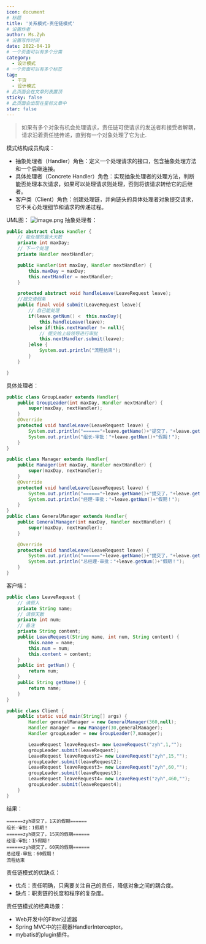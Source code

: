 ```yaml
---
icon: document
# 标题
title: '关系模式-责任链模式'
# 设置作者
author: Ms.Zyh
# 设置写作时间
date: 2022-04-19
# 一个页面可以有多个分类
category:
  - 设计模式
# 一个页面可以有多个标签
tag:
  - 干货
  - 设计模式
# 此页面会在文章列表置顶
sticky: false
# 此页面会出现在星标文章中
star: false
---
```


> 如果有多个对象有机会处理请求，责任链可使请求的发送者和接受者解耦，请求沿着责任链传递，直到有一个对象处理了它为止.

模式结构成员构成：
- 抽象处理者（Handler）角色：定义一个处理请求的接口，包含抽象处理方法和一个后继连接。
- 具体处理者（Concrete Handler）角色：实现抽象处理者的处理方法，判断能否处理本次请求，如果可以处理请求则处理，否则将该请求转给它的后继者。
- 客户类（Client）角色：创建处理链，并向链头的具体处理者对象提交请求，它不关心处理细节和请求的传递过程。

UML图：
![image.png](http://img.zouyh.top/article-img/20240917135143400.png)
抽象处理者：
```java
public abstract class Handler {
    // 能处理的最大天数
    private int maxDay;
    // 下一个处理
    private Handler nextHandler;

    public Handler(int maxDay, Handler nextHandler) {
        this.maxDay = maxDay;
        this.nextHandler = nextHandler;
    }

    protected abstract void handleLeave(LeaveRequest leave);
    //提交请假条
    public final void submit(LeaveRequest leave){
        // 自己能处理
        if(leave.getNum() <  this.maxDay){
            this.handleLeave(leave);
        }else if(this.nextHandler != null){
            // 提交给上级领导进行审批
            this.nextHandler.submit(leave);
        }else {
            System.out.println("流程结束");
        }
    }

}
```
具体处理者：
```java
public class GroupLeader extends Handler{
    public GroupLeader(int maxDay, Handler nextHandler) {
        super(maxDay, nextHandler);
    }
    @Override
    protected void handleLeave(LeaveRequest leave) {
        System.out.println("======"+leave.getName()+"提交了，"+leave.getNum()+"天的假期======");
        System.out.println("组长-审批："+leave.getNum()+"假期！");
    }
}

public class Manager extends Handler{
    public Manager(int maxDay, Handler nextHandler) {
        super(maxDay, nextHandler);
    }
    @Override
    protected void handleLeave(LeaveRequest leave) {
        System.out.println("======"+leave.getName()+"提交了，"+leave.getNum()+"天的假期======");
        System.out.println("经理-审批："+leave.getNum()+"假期！");
    }
}
public class GeneralManager extends Handler{
    public GeneralManager(int maxDay, Handler nextHandler) {
        super(maxDay, nextHandler);
    }

    @Override
    protected void handleLeave(LeaveRequest leave) {
        System.out.println("======"+leave.getName()+"提交了，"+leave.getNum()+"天的假期======");
        System.out.println("总经理-审批："+leave.getNum()+"假期！");
    }
}

```
客户端：
```java
public class LeaveRequest {
    // 请假人
    private String name;
    // 请假天数
    private int num;
    // 备注
    private String content;
    public LeaveRequest(String name, int num, String content) {
        this.name = name;
        this.num = num;
        this.content = content;
    }
    public int getNum() {
        return num;
    }
    public String getName() {
        return name;
    }
}

public class Client {
    public static void main(String[] args) {
        Handler generalManager = new GeneralManager(360,null);
        Handler manager = new Manager(30,generalManager);
        Handler groupLeader = new GroupLeader(7,manager);

        LeaveRequest leaveRequest= new LeaveRequest("zyh",1,"");
        groupLeader.submit(leaveRequest);
        LeaveRequest leaveRequest2= new LeaveRequest("zyh",15,"");
        groupLeader.submit(leaveRequest2);
        LeaveRequest leaveRequest3= new LeaveRequest("zyh",60,"");
        groupLeader.submit(leaveRequest3);
        LeaveRequest leaveRequest4= new LeaveRequest("zyh",460,"");
        groupLeader.submit(leaveRequest4);
    }
}
```
结果：
```
======zyh提交了，1天的假期======
组长-审批：1假期！
======zyh提交了，15天的假期======
经理-审批：15假期！
======zyh提交了，60天的假期======
总经理-审批：60假期！
流程结束
```
责任链模式的优缺点：
- 优点：责任明确，只需要关注自己的责任，降低对象之间的耦合度。
- 缺点：职责链的长度和程序的复杂度。


责任链模式的经典场景：
- Web开发中的Filter过滤器
- Spring MVC中的拦截器HandlerInterceptor。
- mybatis的plugin插件。
